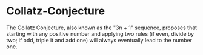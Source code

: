 # Collatz-Conjecture
The Collatz Conjecture, also known as the "3n + 1" sequence, proposes that starting with any positive number and applying two rules (if even, divide by two; if odd, triple it and add one) will always eventually lead to the number one.
